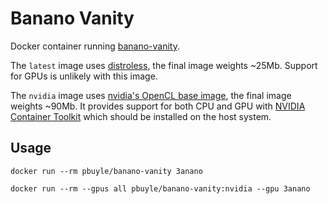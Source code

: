 # Banano Vanity

Docker container running [banano-vanity](https://github.com/BananoCoin/banano-vanity).

The `latest` image uses [distroless](https://github.com/GoogleContainerTools/distroless), the final image weights ~25Mb. Support for GPUs is unlikely with this image.

The `nvidia` image uses [nvidia's OpenCL base image](https://hub.docker.com/r/nvidia/opencl/), the final image weights ~90Mb. It provides support for both CPU and GPU with [NVIDIA Container Toolkit](https://github.com/NVIDIA/nvidia-docker) which should be installed on the host system.

## Usage

    docker run --rm pbuyle/banano-vanity 3anano

    docker run --rm --gpus all pbuyle/banano-vanity:nvidia --gpu 3anano